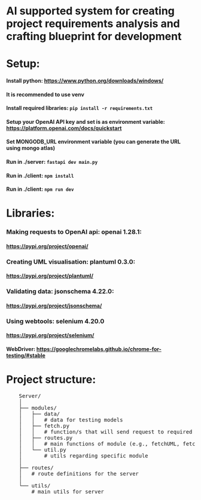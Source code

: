 # AI supported system for creating project requirements analysis and crafting blueprint for development

# Setup:
#### Install python: https://www.python.org/downloads/windows/
#### It is recommended to use venv
#### Install required libraries: `pip install -r requirements.txt`
#### Setup your OpenAI API key and set is as environment variable: https://platform.openai.com/docs/quickstart 
#### Set MONGODB_URL environment variable (you can generate the URL using mongo atlas)
#### Run in ./server:	`fastapi dev main.py`

#### Run in ./client: `npm install`
#### Run in ./client: `npm run dev`

#  Libraries:
### Making requests to OpenAI api: openai 1.28.1:
#### https://pypi.org/project/openai/

### Creating UML visualisation: plantuml 0.3.0: 
#### https://pypi.org/project/plantuml/

### Validating data: jsonschema 4.22.0:
#### https://pypi.org/project/jsonschema/

### Using webtools: selenium 4.20.0
#### https://pypi.org/project/selenium/
#### WebDriver: https://googlechromelabs.github.io/chrome-for-testing/#stable

# Project structure: <br>
 <pre>
    Server/
    │
    ├── modules/
    │   ├── data/
    │   │   # data for testing models
    │   ├── fetch.py
    │   │   # function/s that will send request to required model
    │   ├── routes.py
    │   │   # main functions of module (e.g., fetchUML, fetchUMLinFormat)
    │   └── util.py
    │       # utils regarding specific module
    │
    ├── routes/
    │   # route definitions for the server
    │
    └── utils/
        # main utils for server
  </pre>





